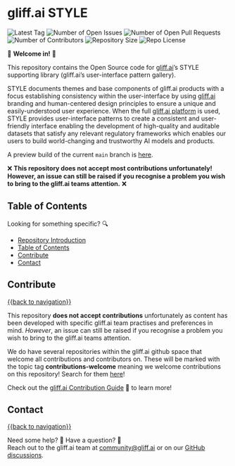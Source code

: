 # gliff.ai STYLE

![Latest Tag](https://img.shields.io/github/v/tag/gliff-ai/style?&label=latest_tag&style=flat-square&color=f2f2f2) ![Number of Open Issues](https://img.shields.io/github/issues/gliff-ai/style?style=flat-square&color=yellow) ![Number of Open Pull Requests](https://img.shields.io/github/issues-pr/gliff-ai/style?style=flat-square&color=yellow) ![Number of Contributors](https://img.shields.io/github/contributors/gliff-ai/style?style=flat-square&color=yellow) ![Repository Size](https://img.shields.io/github/repo-size/gliff-ai/style?style=flat-square&color=red) ![Repo License](https://img.shields.io/github/license/gliff-ai/style?color=0078FF&style=flat-square)

👋 **Welcome in!** 👋

This repository contains the Open Source code for [gliff.ai](https://gliff.ai)’s STYLE supporting library (gliff.ai’s user-interface pattern gallery). 

STYLE documents themes and base components of gliff.ai products with a focus establishing consistency within the user-interface by using [gliff.ai](https://gliff.ai) branding and human-centered design principles to ensure a unique and easily-understood user experience. When the full [gliff.ai platform](https://gliff.ai/software/) is used, STYLE provides user-interface patterns to create a consistent and user-friendly interface enabling the development of high-quality and auditable datasets that satisfy any relevant regulatory frameworks which enables our users to build world-changing and trustworthy AI models and products.

A preview build of the current `main` branch is [here](https://style.staging.gliff.app/).

❌ **This repository does not accept most contributions unfortunately! However, an issue can still be raised if you recognise a problem you wish to bring to the gliff.ai teams attention.** ❌

## Table of Contents

Looking for something specific? 🔍

- [Repository Introduction](#gliffai-style)
- [Table of Contents](#table-of-contents)
- [Contribute](#contribute)
- [Contact](#contact)

## Contribute

[{{back to navigation}}](#table-of-contents)

This repository **does not accept contributions** unfortunately as content has been developed with specific gliff.ai team practises and preferences in mind. _However_, an issue can still be raised if you recognise a problem you wish to bring to the gliff.ai teams attention.

We do have several repositories within the gliff.ai github space that  welcome all contributions and contributors on. These will be marked with the topic tag **contributions-welcome** meaning we welcome contributions on this repository! Search for them [here](https://github.com/search?q=topic%3Acontributors-welcome+org%3Agliff-ai&type=Repositories)!

Check out the [gliff.ai Contribution Guide](https://github.com/gliff-ai/.github/blob/main/CONTRIBUTING.md) 👋 to learn more!

## Contact

[{{back to navigation}}](#table-of-contents)

Need some help? 🤔 Have a question? 🧠 \
Reach out to the gliff.ai team at [community@gliff.ai](mailto:community@gliff.ai?subject=[GitHub]) or on our [GitHub discussions](https://github.com/gliff-ai/roadmap/discussions/landing).
